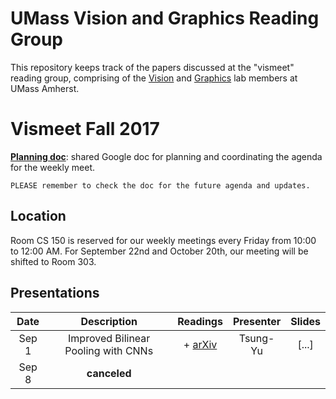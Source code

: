 # UMass Vision and Graphics Reading Group  

This repository keeps track of the papers discussed at the "vismeet" reading group, comprising of the [Vision](http://vis-www.cs.umass.edu/) and [Graphics](http://graphics.cs.umass.edu/) lab members at UMass Amherst.


# Vismeet Fall 2017

[**Planning doc**](https://docs.google.com/document/d/14s-4LOtrOXffRLlMsN94cga8Hzel5gqIpr-Rd_Fqka4/edit?usp=sharing): shared Google doc for planning and coordinating the agenda for the weekly meet.

  `PLEASE remember to check the doc for the future agenda and updates.`

## Location

Room CS 150 is reserved for our weekly meetings every Friday from 10:00 to 12:00 AM. For September 22nd and October 20th, our meeting will be shifted to Room 303.

## Presentations

| **Date** | **Description**                        | **Readings**       | **Presenter** | **Slides** |
| :---:    | :---:                                  | :---:              | :---:         | :---:      |
| Sep 1    |  Improved Bilinear Pooling with CNNs   | + [arXiv](https://arxiv.org/abs/1707.06772) | Tsung-Yu | [...] |
| Sep 8    |  **canceled**                          |                    |               |            |
